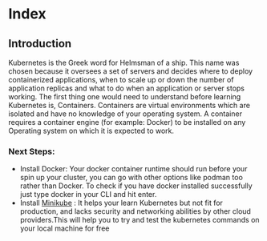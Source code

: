 <h1>Index</h1>

<h2>Introduction</h2>
<p>
Kubernetes is the Greek word for Helmsman of a ship. This name was chosen because it oversees a set of servers and decides where to deploy containerized applications, when to scale up or down the number of application replicas and what to do when an application or server stops working. The first thing one would need to understand before learning Kubernetes is, Containers. Containers are virtual environments which are isolated and have no knowledge of your operating system. A container requires a container engine (for example: Docker) to be installed on any Operating system on which it is expected to work. </p>

<h3>Next Steps:</h3>
<ul>
<li>Install Docker: Your docker container runtime should run before your spin up your cluster, you can go with other options like podman too rather than Docker. To check if you have docker installed successfully just type docker in your CLI and hit enter. </li>
<li>Install <a href ="https://minikube.sigs.k8s.io/docs/start/">Minikube</a> : It helps your learn Kubernetes but not fit for production, and lacks security and networking abilities by other cloud providers.This will help you to try and test the kubernetes commands on your local machine for free</li>

</ul>

